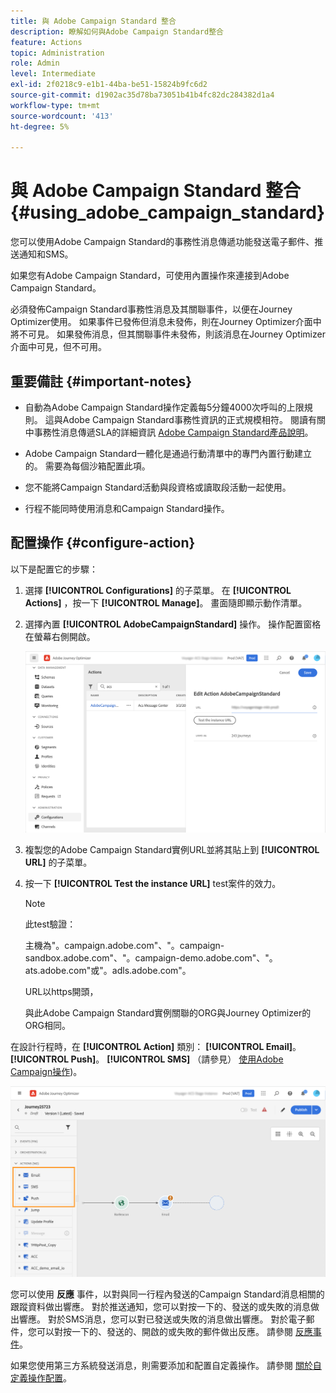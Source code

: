 ```yaml
---
title: 與 Adobe Campaign Standard 整合
description: 瞭解如何與Adobe Campaign Standard整合
feature: Actions
topic: Administration
role: Admin
level: Intermediate
exl-id: 2f0218c9-e1b1-44ba-be51-15824b9fc6d2
source-git-commit: d1902ac35d78ba73051b41b4fc82dc284382d1a4
workflow-type: tm+mt
source-wordcount: '413'
ht-degree: 5%

---
```


# 與 Adobe Campaign Standard 整合 {#using_adobe_campaign_standard}

您可以使用Adobe Campaign Standard的事務性消息傳遞功能發送電子郵件、推送通知和SMS。

如果您有Adobe Campaign Standard，可使用內置操作來連接到Adobe Campaign Standard。

必須發佈Campaign Standard事務性消息及其關聯事件，以便在Journey Optimizer使用。 如果事件已發佈但消息未發佈，則在Journey Optimizer介面中將不可見。 如果發佈消息，但其關聯事件未發佈，則該消息在Journey Optimizer介面中可見，但不可用。

## 重要備註 {#important-notes}

* 自動為Adobe Campaign Standard操作定義每5分鐘4000次呼叫的上限規則。 這與Adobe Campaign Standard事務性資訊的正式規模相符。 閱讀有關中事務性消息傳遞SLA的詳細資訊 [Adobe Campaign Standard產品說明](https://helpx.adobe.com/legal/product-descriptions/campaign-standard.html)。

* Adobe Campaign Standard一體化是通過行動清單中的專門內置行動建立的。 需要為每個沙箱配置此項。

* 您不能將Campaign Standard活動與段資格或讀取段活動一起使用。

* 行程不能同時使用消息和Campaign Standard操作。

## 配置操作 {#configure-action}

以下是配置它的步驟：

1. 選擇 **[!UICONTROL Configurations]** 的子菜單。 在  **[!UICONTROL Actions]** ，按一下 **[!UICONTROL Manage]**。 畫面隨即顯示動作清單。

1. 選擇內置 **[!UICONTROL AdobeCampaignStandard]** 操作。 操作配置窗格在螢幕右側開啟。

   ![](assets/actioncampaign.png)

1. 複製您的Adobe Campaign Standard實例URL並將其貼上到 **[!UICONTROL URL]** 的子菜單。

1. 按一下 **[!UICONTROL Test the instance URL]** test案件的效力。

   >[!NOTE]
   >
   >此test驗證：
   >
   >主機為&quot;。campaign.adobe.com&quot;、&quot;。campaign-sandbox.adobe.com&quot;、&quot;。campaign-demo.adobe.com&quot;、&quot;。ats.adobe.com&quot;或&quot;。adls.adobe.com&quot;。
   >
   >URL以https開頭，
   >
   >與此Adobe Campaign Standard實例關聯的ORG與Journey Optimizer的ORG相同。

在設計行程時，在 **[!UICONTROL Action]** 類別： **[!UICONTROL Email]**。 **[!UICONTROL Push]**。 **[!UICONTROL SMS]** （請參見） [使用Adobe Campaign操作](../building-journeys/using-adobe-campaign-standard.md))。

![](assets/journey58.png)

您可以使用 **反應** 事件，以對與同一行程內發送的Campaign Standard消息相關的跟蹤資料做出響應。 對於推送通知，您可以對按一下的、發送的或失敗的消息做出響應。 對於SMS消息，您可以對已發送或失敗的消息做出響應。 對於電子郵件，您可以對按一下的、發送的、開啟的或失敗的郵件做出反應。 請參閱 [反應事件](../building-journeys/reaction-events.md)。

如果您使用第三方系統發送消息，則需要添加和配置自定義操作。 請參閱 [關於自定義操作配置](../action/about-custom-action-configuration.md)。
